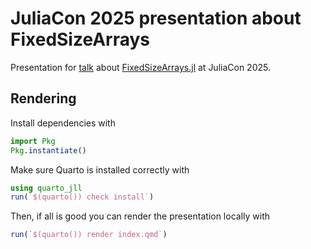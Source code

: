 # JuliaCon 2025 presentation about FixedSizeArrays

Presentation for [talk](https://pretalx.com/juliacon-2025/talk/J3J7U8/) about [FixedSizeArrays.jl](https://github.com/JuliaArrays/FixedSizeArrays.jl) at JuliaCon 2025.

## Rendering

Install dependencies with

```julia
import Pkg
Pkg.instantiate()
```

Make sure Quarto is installed correctly with

```julia
using quarto_jll
run(`$(quarto()) check install`)
```

Then, if all is good you can render the presentation locally with

```julia
run(`$(quarto()) render index.qmd`)
```

